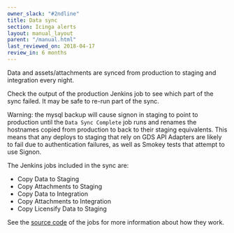 ```yaml
---
owner_slack: "#2ndline"
title: Data sync
section: Icinga alerts
layout: manual_layout
parent: "/manual.html"
last_reviewed_on: 2018-04-17
review_in: 6 months
---
```


Data and assets/attachments are synced from production to staging and integration every night.

Check the output of the production Jenkins job to see which part of the sync failed. It may be safe to re-run part of the sync.

Warning: the mysql backup will cause signon in staging to point to production until the `Data Sync Complete` job runs and renames the hostnames copied from production to back to their staging equivalents.  This means that any deploys to staging that rely on GDS API Adapters are likely to fail due to authentication failures, as well as Smokey tests that attempt to use Signon.

The Jenkins jobs included in the sync are:

* Copy Data to Staging
* Copy Attachments to Staging
* Copy Data to Integration
* Copy Attachments to Integration
* Copy Licensify Data to Staging

See the [source code](https://github.com/alphagov/env-sync-and-backup/tree/master/jobs) of the jobs for more information about how they work.
